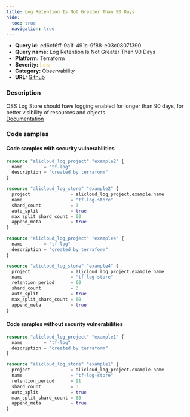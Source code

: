 ```yaml
---
title: Log Retention Is Not Greater Than 90 Days
hide:
  toc: true
  navigation: true
---
```


<style>
  .highlight .hll {
    background-color: #ff171742;
  }
  .md-content {
    max-width: 1100px;
    margin: 0 auto;
  }
</style>

-   **Query id:** ed6cf6ff-9a1f-491c-9f88-e03c0807f390
-   **Query name:** Log Retention Is Not Greater Than 90 Days
-   **Platform:** Terraform
-   **Severity:** <span style="color:#edd57e">Low</span>
-   **Category:** Observability
-   **URL:** [Github](https://github.com/Checkmarx/kics/tree/master/assets/queries/terraform/alicloud/log_retention_is_not_greater_than_90_days)

### Description
OSS Log Store should have logging enabled for longer than 90 days, for better visibility of resources and objects.<br>
[Documentation](https://registry.terraform.io/providers/aliyun/alicloud/latest/docs/resources/log_store#retention_period)

### Code samples
#### Code samples with security vulnerabilities
```tf title="Positive test num. 1 - tf file" hl_lines="6"
resource "alicloud_log_project" "example2" {
  name        = "tf-log"
  description = "created by terraform"
}

resource "alicloud_log_store" "example2" {
  project               = alicloud_log_project.example.name
  name                  = "tf-log-store"
  shard_count           = 3
  auto_split            = true
  max_split_shard_count = 60
  append_meta           = true
}

```
```tf title="Positive test num. 2 - tf file" hl_lines="9"
resource "alicloud_log_project" "example4" {
  name        = "tf-log"
  description = "created by terraform"
}

resource "alicloud_log_store" "example4" {
  project               = alicloud_log_project.example.name
  name                  = "tf-log-store"
  retention_period      = 60
  shard_count           = 3
  auto_split            = true
  max_split_shard_count = 60
  append_meta           = true
}

```


#### Code samples without security vulnerabilities
```tf title="Negative test num. 1 - tf file"
resource "alicloud_log_project" "example1" {
  name        = "tf-log"
  description = "created by terraform"
}

resource "alicloud_log_store" "example1" {
  project               = alicloud_log_project.example.name
  name                  = "tf-log-store"
  retention_period      = 91
  shard_count           = 3
  auto_split            = true
  max_split_shard_count = 60
  append_meta           = true
}

```
